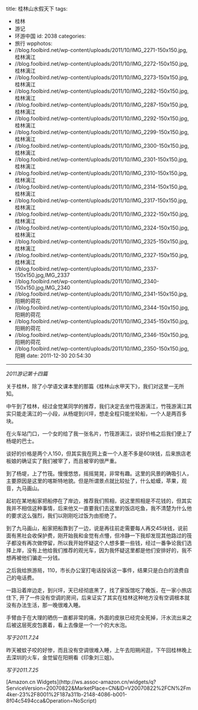 title: 桂林山水假天下
tags:
  - 桂林
  - 游记
  - 环游中国
id: 2038
categories:
  - 旅行
wpphotos:
  - //blog.foolbird.net/wp-content/uploads/2011/10/IMG_2271-150x150.jpg,桂林漓江
  - //blog.foolbird.net/wp-content/uploads/2011/10/IMG_2272-150x150.jpg,桂林漓江
  - //blog.foolbird.net/wp-content/uploads/2011/10/IMG_2273-150x150.jpg,桂林漓江
  - //blog.foolbird.net/wp-content/uploads/2011/10/IMG_2282-150x150.jpg,桂林漓江
  - //blog.foolbird.net/wp-content/uploads/2011/10/IMG_2287-150x150.jpg,桂林漓江
  - //blog.foolbird.net/wp-content/uploads/2011/10/IMG_2292-150x150.jpg,桂林漓江
  - //blog.foolbird.net/wp-content/uploads/2011/10/IMG_2299-150x150.jpg,桂林漓江
  - //blog.foolbird.net/wp-content/uploads/2011/10/IMG_2300-150x150.jpg,桂林漓江
  - //blog.foolbird.net/wp-content/uploads/2011/10/IMG_2301-150x150.jpg,桂林漓江
  - //blog.foolbird.net/wp-content/uploads/2011/10/IMG_2310-150x150.jpg,桂林漓江
  - //blog.foolbird.net/wp-content/uploads/2011/10/IMG_2314-150x150.jpg,桂林漓江
  - //blog.foolbird.net/wp-content/uploads/2011/10/IMG_2317-150x150.jpg,桂林漓江
  - //blog.foolbird.net/wp-content/uploads/2011/10/IMG_2322-150x150.jpg,桂林漓江
  - //blog.foolbird.net/wp-content/uploads/2011/10/IMG_2324-150x150.jpg,桂林漓江
  - //blog.foolbird.net/wp-content/uploads/2011/10/IMG_2325-150x150.jpg,桂林漓江
  - //blog.foolbird.net/wp-content/uploads/2011/10/IMG_2327-150x150.jpg,桂林漓江
  - //blog.foolbird.net/wp-content/uploads/2011/10/IMG_2337-150x150.jpg,IMG_2337
  - //blog.foolbird.net/wp-content/uploads/2011/10/IMG_2340-150x150.jpg,IMG_2340
  - //blog.foolbird.net/wp-content/uploads/2011/10/IMG_2341-150x150.jpg,阳朔的荷花
  - //blog.foolbird.net/wp-content/uploads/2011/10/IMG_2344-150x150.jpg,阳朔的荷花
  - //blog.foolbird.net/wp-content/uploads/2011/10/IMG_2345-150x150.jpg,阳朔的荷花
  - //blog.foolbird.net/wp-content/uploads/2011/10/IMG_2346-150x150.jpg,阳朔的荷花
  - //blog.foolbird.net/wp-content/uploads/2011/10/IMG_2350-150x150.jpg,阳朔
date: 2011-12-30 20:54:30
---

_2011游记第十四篇_

关于桂林，除了小学语文课本里的那篇《桂林山水甲天下》，我们对这里一无所知。

中午到了桂林，经过金觉某同学的推荐，我们决定去坐竹筏游漓江，竹筏游漓江其实只能走漓江的一小段，从杨堤到兴坪，想走全程只能坐轮船，一个人是两百多块。

在火车站门口，一个女的给了我一张名片，竹筏游漓江，谈好价格之后我们便上了杨堤的巴士。

谈好的价格是两个人150，但其实我在网上查一个人差不多是60块钱，后来旅店老板娘的确证实了我们被宰了，而且被宰的很严重。

到了杨堤，上了竹筏。慢慢悠悠，摇摇晃晃，非常有趣。这里的风景的确吸引人，主要原因是这里的喀斯特地貌。但是所谓景点就比较扯了，什么蛤蟆，苹果，观音，九马画山。

起初在某地船家把船停在了岸边，推荐我们照相，说这里照相是不花钱的，但其实我并不相信这种事情，后来他又一直要我们去这里的饭店吃鱼，我不清楚为什么他的要求这么强烈，我们以刚刚吃过饭为由拒绝了。

到了九马画山，船家把船靠到了一边，说是再往前走需要每人再交45块钱，说前面有黑社会收保护费，刚开始我和金觉有点懵，但冷静一下我却发现其他路过的筏子都没有再次做停留，所以我开始怀疑这个人想多要一些钱，经过一番争论我们选择上岸，没有上他给我们推荐的观光车，因为我怀疑这里都是他们安排好的，我不想再被他们骗走一分钱。

之后我给旅游局，110，市长办公室打电话投诉这一事件，结果只是白白的浪费自己的电话费。

一路沿着岸边走，到兴坪，天已经彻底黑了，找了家饭馆吃了晚饭，在一家小旅店住下, 开了一件没有空调的房间，后来证实了其实在桂林这种地方没有空调根本就没有办法生活，那一晚很难入睡。

手臂由于在大理的晒伤一直都非常的痛，外面的皮肤已经完全死掉，汗水流出来之后被这层死皮包裹着，看上去像是一个一个的大水泡。

_写于2011.7.24_

昨天被蚊子咬的好惨，而且没有空调很难入睡，上午去阳朔闲逛，下午回桂林晚上去深圳的火车，金觉留在阳朔看《印象刘三姐》。

_写于2011.7.25_

<script src="http://ws.assoc-amazon.cn/widgets/q?ServiceVersion=20070822&MarketPlace=CN&ID=V20070822/CN/m4ker-23/8001/187a311b-2148-4086-b001-8f04c5494cca" type="text/javascript"> </script> <noscript>[Amazon.cn Widgets](http://ws.assoc-amazon.cn/widgets/q?ServiceVersion=20070822&#038;MarketPlace=CN&#038;ID=V20070822%2FCN%2Fm4ker-23%2F8001%2F187a311b-2148-4086-b001-8f04c5494cca&#038;Operation=NoScript)</noscript>
